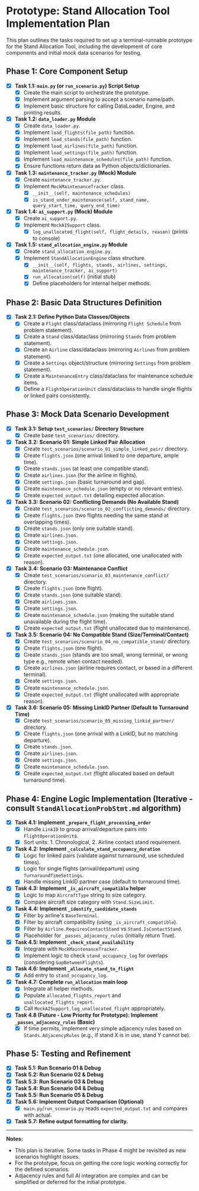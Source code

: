 # Prototype: Stand Allocation Tool Implementation Plan

This plan outlines the tasks required to set up a terminal-runnable prototype for the Stand Allocation Tool, including the development of core components and initial mock data scenarios for testing.

## Phase 1: Core Component Setup

- [x] **Task 1.1: `main.py` (or `run_scenario.py`) Script Setup**
    - [x] Create the main script to orchestrate the prototype.
    - [x] Implement argument parsing to accept a scenario name/path.
    - [x] Implement basic structure for calling DataLoader, Engine, and printing results.
- [x] **Task 1.2: `data_loader.py` Module**
    - [x] Create `data_loader.py`.
    - [x] Implement `load_flights(file_path)` function.
    - [x] Implement `load_stands(file_path)` function.
    - [x] Implement `load_airlines(file_path)` function.
    - [x] Implement `load_settings(file_path)` function.
    - [x] Implement `load_maintenance_schedules(file_path)` function.
    - [x] Ensure functions return data as Python objects/dictionaries.
- [x] **Task 1.3: `maintenance_tracker.py` (Mock) Module**
    - [x] Create `maintenance_tracker.py`.
    - [x] Implement `MockMaintenanceTracker` class.
        - [x] `__init__(self, maintenance_schedules)`
        - [x] `is_stand_under_maintenance(self, stand_name, query_start_time, query_end_time)`
- [x] **Task 1.4: `ai_support.py` (Mock) Module**
    - [x] Create `ai_support.py`.
    - [x] Implement `MockAISupport` class.
        - [x] `log_unallocated_flight(self, flight_details, reason)` (prints to console)
- [x] **Task 1.5: `stand_allocation_engine.py` Module**
    - [x] Create `stand_allocation_engine.py`.
    - [x] Implement `StandAllocationEngine` class structure.
        - [x] `__init__(self, flights, stands, airlines, settings, maintenance_tracker, ai_support)`
        - [x] `run_allocation(self)` (initial stub)
        - [x] Define placeholders for internal helper methods.

## Phase 2: Basic Data Structures Definition

- [x] **Task 2.1: Define Python Data Classes/Objects**
    - [x] Create a `Flight` class/dataclass (mirroring `Flight Schedule` from problem statement).
    - [x] Create a `Stand` class/dataclass (mirroring `Stands` from problem statement).
    - [x] Create an `Airline` class/dataclass (mirroring `Airlines` from problem statement).
    - [x] Create a `Settings` object/structure (mirroring `Settings` from problem statement).
    - [x] Create a `MaintenanceEntry` class/dataclass for maintenance schedule items.
    - [x] Define a `FlightOperationUnit` class/dataclass to handle single flights or linked pairs consistently.

## Phase 3: Mock Data Scenario Development

- [x] **Task 3.1: Setup `test_scenarios/` Directory Structure**
    - [x] Create base `test_scenarios/` directory.
- [x] **Task 3.2: Scenario 01: Simple Linked Pair Allocation**
    - [x] Create `test_scenarios/scenario_01_simple_linked_pair/` directory.
    - [x] Create `flights.json` (one arrival linked to one departure, ample time).
    - [x] Create `stands.json` (at least one compatible stand).
    - [x] Create `airlines.json` (for the airline in flights).
    - [x] Create `settings.json` (basic turnaround and gap).
    - [x] Create `maintenance_schedule.json` (empty or no relevant entries).
    - [x] Create `expected_output.txt` detailing expected allocation.
- [x] **Task 3.3: Scenario 02: Conflicting Demands (No Available Stand)**
    - [x] Create `test_scenarios/scenario_02_conflicting_demands/` directory.
    - [x] Create `flights.json` (two flights needing the same stand at overlapping times).
    - [x] Create `stands.json` (only one suitable stand).
    - [x] Create `airlines.json`.
    - [x] Create `settings.json`.
    - [x] Create `maintenance_schedule.json`.
    - [x] Create `expected_output.txt` (one allocated, one unallocated with reason).
- [x] **Task 3.4: Scenario 03: Maintenance Conflict**
    - [x] Create `test_scenarios/scenario_03_maintenance_conflict/` directory.
    - [x] Create `flights.json` (one flight).
    - [x] Create `stands.json` (one suitable stand).
    - [x] Create `airlines.json`.
    - [x] Create `settings.json`.
    - [x] Create `maintenance_schedule.json` (making the suitable stand unavailable during the flight time).
    - [x] Create `expected_output.txt` (flight unallocated due to maintenance).
- [x] **Task 3.5: Scenario 04: No Compatible Stand (Size/Terminal/Contact)**
    - [x] Create `test_scenarios/scenario_04_no_compatible_stand/` directory.
    - [x] Create `flights.json` (one flight).
    - [x] Create `stands.json` (stands are too small, wrong terminal, or wrong type e.g., remote when contact needed).
    - [x] Create `airlines.json` (airline requires contact, or based in a different terminal).
    - [x] Create `settings.json`.
    - [x] Create `maintenance_schedule.json`.
    - [x] Create `expected_output.txt` (flight unallocated with appropriate reason).
- [x] **Task 3.6: Scenario 05: Missing LinkID Partner (Default to Turnaround Time)**
    - [x] Create `test_scenarios/scenario_05_missing_linkid_partner/` directory.
    - [x] Create `flights.json` (one arrival with a LinkID, but no matching departure).
    - [x] Create `stands.json`.
    - [x] Create `airlines.json`.
    - [x] Create `settings.json`.
    - [x] Create `maintenance_schedule.json`.
    - [x] Create `expected_output.txt` (flight allocated based on default turnaround time).

## Phase 4: Engine Logic Implementation (Iterative - consult `StandAllocationProbStmt.md` algorithm)

- [x] **Task 4.1: Implement `_prepare_flight_processing_order`**
    - [x] Handle `LinkID` to group arrival/departure pairs into `FlightOperationUnit`s.
    - [x] Sort units: 1. Chronological, 2. Airline contact stand requirement.
- [x] **Task 4.2: Implement `_calculate_stand_occupancy_duration`**
    - [x] Logic for linked pairs (validate against turnaround, use scheduled times).
    - [x] Logic for single flights (arrival/departure) using `TurnaroundTimeSettings`.
    - [x] Handle missing LinkID partner case (default to turnaround time).
- [x] **Task 4.3: Implement `_is_aircraft_compatible` helper**
    - [x] Logic to map `AircraftType` string to size category.
    - [x] Compare aircraft size category with `Stand.SizeLimit`.
- [x] **Task 4.4: Implement `_identify_candidate_stands`**
    - [x] Filter by airline's `BaseTerminal`.
    - [x] Filter by aircraft compatibility (using `_is_aircraft_compatible`).
    - [x] Filter by `Airline.RequiresContactStand` vs `Stand.IsContactStand`.
    - [x] Placeholder for `_passes_adjacency_rules` (initially return True).
- [x] **Task 4.5: Implement `_check_stand_availability`**
    - [x] Integrate with `MockMaintenanceTracker`.
    - [x] Implement logic to check `stand_occupancy_log` for overlaps (considering `GapBetweenFlights`).
- [x] **Task 4.6: Implement `_allocate_stand_to_flight`**
    - [x] Add entry to `stand_occupancy_log`.
- [x] **Task 4.7: Complete `run_allocation` main loop**
    - [x] Integrate all helper methods.
    - [x] Populate `allocated_flights_report` and `unallocated_flights_report`.
    - [x] Call `MockAISupport.log_unallocated_flight` appropriately.
- [x] **Task 4.8 (Future - Low Priority for Prototype): Implement `_passes_adjacency_rules` (Basic)**
    - [x] If time permits, implement very simple adjacency rules based on `Stands.AdjacencyRules` (e.g., if stand X is in use, stand Y cannot be).

## Phase 5: Testing and Refinement

- [x] **Task 5.1: Run Scenario 01 & Debug**
- [x] **Task 5.2: Run Scenario 02 & Debug**
- [x] **Task 5.3: Run Scenario 03 & Debug**
- [x] **Task 5.4: Run Scenario 04 & Debug**
- [x] **Task 5.5: Run Scenario 05 & Debug**
- [x] **Task 5.6: Implement Output Comparison (Optional)**
    - [x] `main.py`/`run_scenario.py` reads `expected_output.txt` and compares with actual.
- [x] **Task 5.7: Refine output formatting for clarity.**

---
**Notes:**
- This plan is iterative. Some tasks in Phase 4 might be revisited as new scenarios highlight issues.
- For the prototype, focus on getting the core logic working correctly for the defined scenarios.
- Adjacency rules and full AI integration are complex and can be simplified or deferred for the initial prototype. 